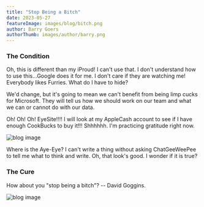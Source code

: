 ```yaml
---
title: "Stop Being a Bitch"
date: 2023-05-27
featureImage: images/blog/bitch.png
author: Barry Goers
authorThumb: images/author/barry.png
---
```

### The Condition

Oh, this is different than my iProud! I can't use that. I don't understand how to use this...Google does it for me. I don't care if they are watching me! Everybody likes Furries. What do I have to hide?

We'd change, but it's going to mean we can't benefit from being limp cucks for Microsoft. They will tell us how we should work on our team and what we can or cannot do with our data.

Oh! Oh! Oh! EyeSite!!!! I will look at my AppleCash account to see if I have enough CookBucks to buy it!!! Shhhhhh. I'm practicing gratitude right now.

![blog image](/images/blog/eyesight.jpg)

Where is the Aye-Eye? I can't write a thing without asking ChatGeeWeePee to tell me what to think and write. Oh, that look's good. I wonder if it is true?

### The Cure

How about you "stop being a bitch"? -- David Goggins.

![blog image](/images/blog/davidgoggins.jpg)


